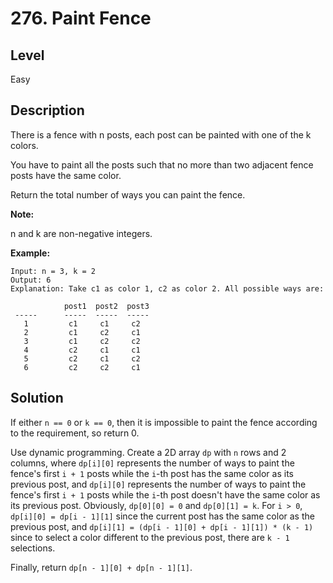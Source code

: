 # 276. Paint Fence
## Level
Easy

## Description
There is a fence with n posts, each post can be painted with one of the k colors.

You have to paint all the posts such that no more than two adjacent fence posts have the same color.

Return the total number of ways you can paint the fence.

**Note:**

n and k are non-negative integers.

**Example:**
```
Input: n = 3, k = 2
Output: 6
Explanation: Take c1 as color 1, c2 as color 2. All possible ways are:

            post1  post2  post3      
 -----      -----  -----  -----       
   1         c1     c1     c2 
   2         c1     c2     c1 
   3         c1     c2     c2 
   4         c2     c1     c1 
   5         c2     c1     c2 
   6         c2     c2     c1 
```

## Solution
If either `n == 0` or `k == 0`, then it is impossible to paint the fence according to the requirement, so return 0.

Use dynamic programming. Create a 2D array `dp` with `n` rows and 2 columns, where `dp[i][0]` represents the number of ways to paint the fence's first `i + 1` posts while the `i`-th post has the same color as its previous post, and `dp[i][0]` represents the number of ways to paint the fence's first `i + 1` posts while the `i`-th post doesn't have the same color as its previous post. Obviously, `dp[0][0] = 0` and `dp[0][1] = k`. For `i > 0`, `dp[i][0] = dp[i - 1][1]` since the current post has the same color as the previous post, and `dp[i][1] = (dp[i - 1][0] + dp[i - 1][1]) * (k - 1)` since to select a color different to the previous post, there are `k - 1` selections.

Finally, return `dp[n - 1][0] + dp[n - 1][1]`.
